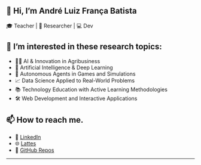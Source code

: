 ## 👋 Hi, I’m André Luiz França Batista
🎓 Teacher | 🧠 Researcher | 💻 Dev  

## 👀 I’m interested in these research topics:
- 🤖🌾 AI & Innovation in Agribusiness
- 🤖 Artificial Intelligence & Deep Learning
- 🧩 Autonomous Agents in Games and Simulations
- 📈 Data Science Applied to Real-World Problems
- 📚 Technology Education with Active Learning Methodologies
- 🛠️ Web Development and Interactive Applications


## 📫 How to reach me. 
- 💼 [LinkedIn](https://www.linkedin.com/in/dr-andre-luiz-franca-batista/)
- 🌐 [Lattes](http://lattes.cnpq.br/6730030915781776)
- 🧠 [GitHub Repos](https://github.com/andreluizfrancabatista)

---
